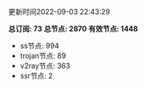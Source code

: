 更新时间2022-09-03 22:43:29

**总订阅: 73**
**总节点: 2870**
**有效节点: 1448**
- ss节点: 994
- trojan节点: 89
- v2ray节点: 363
- ssr节点: 2
